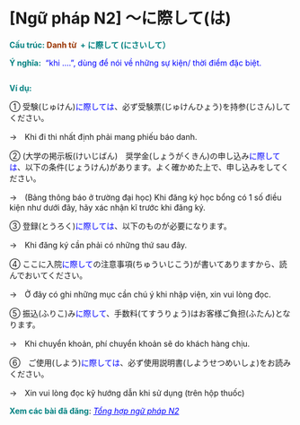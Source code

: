 # [Ngữ pháp N2] 〜に際して(は)
<div class="entry-content">
<p><strong><span style="color: #008080;">Cấu trúc: <span style="color: #993300;">Danh từ</span> </span></strong><strong><span style="color: #993300;"> <span style="color: #008080;">+ に際して (にさいして）</span></span></strong></p>
<p><strong><span style="color: #008080;">Ý nghĩa:</span></strong><span style="color: #0000ff;">  </span><span style="font-weight: 400;"><span style="color: #0000ff;">“khi ….”, dùng để nói về những sự kiện/ thời điểm đặc biệt.</span></span></p>
<p><ins class="adsbygoogle adslot_1" data-ad-client="ca-pub-2233580070484357" data-ad-slot="4413057825" style="display: inline-block;"></ins><br/>
<script>// <![CDATA[ (adsbygoogle = window.adsbygoogle || []).push({}); // ]]&gt;</script></p>
<p><strong><span style="color: #008080;">Ví dụ:</span></strong></p>
<p><span style="font-weight: 400;">①</span> <span style="font-weight: 400;">受験(じゅけん)</span><span style="font-weight: 400; color: #0000ff;">に際しては</span><span style="font-weight: 400;">、必ず受験票</span><span style="font-weight: 400;">(じゅけんひょう</span><span style="font-weight: 400;">)</span><span style="font-weight: 400;">を持参</span><span style="font-weight: 400;">(</span><span style="font-weight: 400;">じさん</span><span style="font-weight: 400;">)</span><span style="font-weight: 400;">してください。</span></p>
<p><span style="font-weight: 400;">→　Khi đi thi nhất định phải mang phiếu báo danh.</span></p>
<p><span style="font-weight: 400;">② </span><span style="font-weight: 400;">(</span><span style="font-weight: 400;">大学の掲示板</span><span style="font-weight: 400;">(</span><span style="font-weight: 400;">けいじばん</span><span style="font-weight: 400;">)</span><span style="font-weight: 400;">　奨学金</span><span style="font-weight: 400;">(</span><span style="font-weight: 400;">しょうがくきん</span><span style="font-weight: 400;">)</span><span style="font-weight: 400;">の申し込み</span><span style="font-weight: 400;"><span style="color: #0000ff;">に際しては</span>、</span><span style="font-weight: 400;">以下の条件</span><span style="font-weight: 400;">(</span><span style="font-weight: 400;">じょうけん</span><span style="font-weight: 400;">)</span><span style="font-weight: 400;">があります。よく確かめた上で、申し込みをしてください。</span></p>
<p><span style="font-weight: 400;">→　(Bảng thông báo ở trường đại học) Khi đăng ký học bổng có 1 số điều kiện như dưới đây, hãy xác nhận kĩ trước khi đăng ký.</span></p>
<p><span style="font-weight: 400;">③ 登録(とうろく)<span style="color: #0000ff;">に際しては</span>、以下のものが必要になります。</span></p>
<p>→　Khi đăng ký cần phải có những thứ sau đây.</p>
<p><span style="font-weight: 400;">④ </span><span style="font-weight: 400;">ここに入院</span><span style="font-weight: 400; color: #0000ff;">に際して</span><span style="font-weight: 400;">の注意事項</span><span style="font-weight: 400;">(</span><span style="font-weight: 400;">ちゅういじこう</span><span style="font-weight: 400;">)</span><span style="font-weight: 400;">が書いてありますから、読んでおいてください。</span></p>
<p><span style="font-weight: 400;">→　Ở đây có ghi những mục cần chú ý khi nhập viện, xin vui lòng đọc.</span></p>
<p><span style="font-weight: 400;">⑤ </span><span style="font-weight: 400;">振込</span><span style="font-weight: 400;">(</span><span style="font-weight: 400;">ふりこ</span><span style="font-weight: 400;">)</span><span style="font-weight: 400;">み</span><span style="font-weight: 400; color: #0000ff;">に際して</span><span style="font-weight: 400;">、手数料</span><span style="font-weight: 400;">(</span><span style="font-weight: 400;">てすうりょう</span><span style="font-weight: 400;">)</span><span style="font-weight: 400;">はお客様ご負担</span><span style="font-weight: 400;">(</span><span style="font-weight: 400;">ふたん</span><span style="font-weight: 400;">)</span><span style="font-weight: 400;">となります。</span></p>
<p><span style="font-weight: 400;">→　Khi chuyển khoản, phí chuyển khoản sẽ do khách hàng chịu.</span></p>
<p>⑥　ご使用(しよう)<span style="color: #0000ff;">に際しては</span>、必ず使用説明書(しようせつめいしょ)をお読みください。</p>
<p>→　Xin vui lòng đọc kỹ hướng dẫn khi sử dụng (trên hộp thuốc)</p>
<p><strong><span style="color: #008080;">Xem các bài đã đăng</span></strong>: <span style="color: #0000ff;"><em><a href="https://bikae.net/ngu-phap/tong-hop-ngu-phap-n2/" style="color: #0000ff;" target="_blank">Tổng hợp ngữ pháp N2</a></em></span></p>

</div>